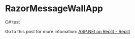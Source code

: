 # RazorMessageWallApp
 C# test

Go to this post for more infomation: [ASP.NEt on Replit - Replit](https://replit.com/talk/templates/ASPNET-on-Replit/141357)